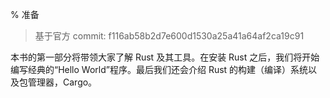% 准备

> 基于官方 commit: f116ab58b2d7e600d1530a25a41a64af2ca19c91

本书的第一部分将带领大家了解 Rust 及其工具。在安装 Rust 之后，我们将开始编写经典的“Hello World”程序。最后我们还会介绍 Rust 的构建（编译）系统以及包管理器，Cargo。